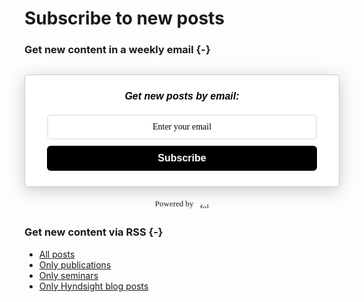 # Subscribe to new posts

### Get new content in a weekly email {-}

<style>
  .followit--follow-form-container[attr-a][attr-b][attr-c][attr-d][attr-e][attr-f] .form-preview {
    display: flex !important;
    flex-direction: column !important;
    justify-content: center !important;
    margin-top: 30px !important;
    padding: clamp(17px, 5%, 40px) clamp(17px, 7%, 50px) !important;
    max-width: none !important;
    border-radius: 6px !important;
    box-shadow: 0 5px 25px rgba(34, 60, 47, 0.25) !important;
  }

  .followit--follow-form-container[attr-a][attr-b][attr-c][attr-d][attr-e][attr-f] .form-preview,
  .followit--follow-form-container[attr-a][attr-b][attr-c][attr-d][attr-e][attr-f] .form-preview * {
    box-sizing: border-box !important;
  }

  .followit--follow-form-container[attr-a][attr-b][attr-c][attr-d][attr-e][attr-f] .form-preview .preview-heading {
    width: 100% !important;
  }

  .followit--follow-form-container[attr-a][attr-b][attr-c][attr-d][attr-e][attr-f] .form-preview .preview-heading h5 {
    margin-top: 0 !important;
    margin-bottom: 0 !important;
  }

  .followit--follow-form-container[attr-a][attr-b][attr-c][attr-d][attr-e][attr-f] .form-preview .preview-input-field {
    margin-top: 20px !important;
    width: 100% !important;
  }

  .followit--follow-form-container[attr-a][attr-b][attr-c][attr-d][attr-e][attr-f] .form-preview .preview-input-field input {
    width: 100% !important;
    height: 40px !important;
    border-radius: 6px !important;
    border: 2px solid #e9e8e8 !important;
    background-color: #fff !important;
    outline: none !important;
  }

  .followit--follow-form-container[attr-a][attr-b][attr-c][attr-d][attr-e][attr-f] .form-preview .preview-input-field input {
    color: #000000 !important;
    font-family: "Montserrat" !important;
    font-size: 14px !important;
    font-weight: 400 !important;
    line-height: 20px !important;
    text-align: center !important;
  }

  .followit--follow-form-container[attr-a][attr-b][attr-c][attr-d][attr-e][attr-f] .form-preview .preview-input-field input::placeholder {
    color: #000000 !important;
    opacity: 1 !important;
  }

  .followit--follow-form-container[attr-a][attr-b][attr-c][attr-d][attr-e][attr-f] .form-preview .preview-input-field input:-ms-input-placeholder {
    color: #000000 !important;
  }

  .followit--follow-form-container[attr-a][attr-b][attr-c][attr-d][attr-e][attr-f] .form-preview .preview-input-field input::-ms-input-placeholder {
    color: #000000 !important;
  }

  .followit--follow-form-container[attr-a][attr-b][attr-c][attr-d][attr-e][attr-f] .form-preview .preview-submit-button {
    margin-top: 10px !important;
    width: 100% !important;
  }

  .followit--follow-form-container[attr-a][attr-b][attr-c][attr-d][attr-e][attr-f] .form-preview .preview-submit-button button {
    width: 100% !important;
    height: 40px !important;
    border: 0 !important;
    border-radius: 6px !important;
    line-height: 0px !important;
  }

  .followit--follow-form-container[attr-a][attr-b][attr-c][attr-d][attr-e][attr-f] .form-preview .preview-submit-button button:hover {
    cursor: pointer !important;
  }

  .followit--follow-form-container[attr-a][attr-b][attr-c][attr-d][attr-e][attr-f] .powered-by-line {
    color: #231f20 !important;
    font-family: "Montserrat" !important;
    font-size: 13px !important;
    font-weight: 400 !important;
    line-height: 25px !important;
    text-align: center !important;
    text-decoration: none !important;
    display: flex !important;
    width: 100% !important;
    justify-content: center !important;
    align-items: center !important;
    margin-top: 10px !important;
  }

  .followit--follow-form-container[attr-a][attr-b][attr-c][attr-d][attr-e][attr-f] .powered-by-line img {
    margin-left: 10px !important;
    height: 1.13em !important;
    max-height: 1.13em !important;
  }
</style>
<div class="followit--follow-form-container" attr-a attr-b attr-c attr-d attr-e attr-f>
  <form data-v-1bbcb9ec=""
    action="https://api.follow.it/subscription-form/ZFVJSy9vTHRxbWpoL3BzVUtWN0J0SmwwTGhmV0lhc1Q3d1hiWTBPZGE3QTVPMmhjcklkemZUdXdxWThLc1FGT2lqWW81R0x1NEtrbUl6bHZIejRlelA1dUtQZUZkOEUvOGw2Y3ZyK0dxYm8zUi95cEp5QklaVjA3eXRHQm1Ra2d8OHJaV3F1WkNPTmxTZ3VpVGRSNkcwWDBKd0JpZ25wTDZ2Ump6WkNuaDR1Yz0=/8"
    method="post">
    <div data-v-1bbcb9ec="" class="form-preview"
      style="background-color: rgb(255, 255, 255); border-style: solid; border-width: 1px; border-color: rgb(204, 204, 204); position: relative;">
      <div data-v-1bbcb9ec="" class="preview-heading">
        <h5 data-v-1bbcb9ec=""
          style="text-transform: none !important; font-family: Arial; font-weight: bold; color: rgb(0, 0, 0); font-size: 16px; text-align: center;">
          Get new posts by email:
        </h5>
      </div>
      <div data-v-1bbcb9ec="" class="preview-input-field"><input data-v-1bbcb9ec="" type="email" name="email"
          required="required" placeholder="Enter your email" spellcheck="false"
          style="text-transform: none !important; font-family: Arial; font-weight: normal; color: rgb(0, 0, 0); font-size: 14px; text-align: center; background-color: rgb(255, 255, 255);">
      </div>
      <div data-v-1bbcb9ec="" class="preview-submit-button"><button data-v-1bbcb9ec="" type="submit"
          style="text-transform: none !important; font-family: Arial; font-weight: bold; color: rgb(255, 255, 255); font-size: 16px; text-align: center; background-color: rgb(0, 0, 0);">
          Subscribe
        </button></div>
    </div>
  </form><a href="https://follow.it" class="powered-by-line">Powered by <img
      src="https://follow.it/static/img/colored-logo.svg" alt="follow.it" height="17px" /></a>
</div>

### Get new content via RSS {-}

* [All posts](/index.xml)
* [Only publications](/publications/index.xml)
* [Only seminars](/seminars/index.xml)
* [Only Hyndsight blog posts](/hyndsight/index.xml)
